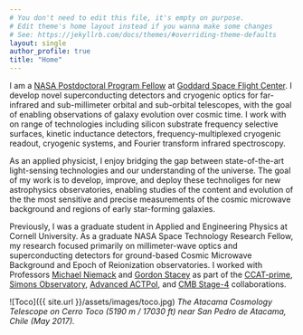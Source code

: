 ```yaml
---
# You don't need to edit this file, it's empty on purpose.
# Edit theme's home layout instead if you wanna make some changes
# See: https://jekyllrb.com/docs/themes/#overriding-theme-defaults
layout: single
author_profile: true
title: "Home"
---
```


I am a [NASA Postdoctoral Program Fellow](https://npp.orau.org/) at [Goddard Space Flight Center](https://www.nasa.gov/goddard). I develop novel superconducting detectors and cryogenic optics for far-infrared and sub-millimeter orbital and sub-orbital telescopes, with the goal of enabling observations of galaxy evolution over cosmic time. I work with on range of technologies including silicon substrate frequency selective surfaces, kinetic inductance detectors, frequency-multiplexed cryogenic readout, cryogenic systems, and Fourier transform infrared spectroscopy.

As an applied physicist, I enjoy bridging the gap between state-of-the-art light-sensing technologies and our understanding of the universe. The goal of my work is to develop, improve, and deploy these technoliges for new astrophysics observatories, enabling studies of the content and evolution of the the most sensitive and precise measurements of the cosmic microwave background and regions of early star-forming galaxies.


Previously, I was a graduate student in Applied and Engineering Physics at Cornell University. As a graduate NASA Space Technology Research Fellow, my research focused primarily on millimeter-wave optics and superconducting detectors for ground-based Cosmic Microwave Background and Epoch of Reionization observatories. I worked with Professors [Michael Niemack](https://www.classe.cornell.edu/~mdn49/index.html) and [Gordon Stacey](https://astro.cornell.edu/gordon-j-stacey) as part of the [CCAT-prime](http://www.ccatobservatory.org/), [Simons Observatory](https://simonsobservatory.org/), [Advanced ACTPol](https://act.princeton.edu/), and [CMB Stage-4](https://cmb-s4.org/) collaborations.


<!---
#I work at NASA's Goddard Space Flight Center, developing novel superconducting detectors and cryogenic optics for far-infrared and submillimeter telescopes. My research experience involves transition edge sensors, kinetic inductance detectors, time-domain and frequency-domain cryogenic readout, and silicon-based frequency selective surfaces. 

#Dr. Cothard is a NASA Postdoctoral Program Fellow at Goddard Space Flight Center. He works on cryogenic optics and superconducting detectors for far-infrared and sub-millimeter telescope instrumentation. The goal of his technology development is to enable observations of the early universe and build a more complete picture of galaxy evolution over cosmic time.

#Welcome! I'm a PhD candidate in Applied and Engineering Physics and a NASA Space Technology Research Fellow at Cornell University. I work with Professors [Michael Niemack](https://www.classe.cornell.edu/~mdn49/index.html) and [Gordon Stacey](https://astro.cornell.edu/gordon-j-stacey) as part of the [CCAT-prime](http://www.ccatobservatory.org/), [Simons Observatory](https://simonsobservatory.org/), and [Advanced ACTPol](https://act.princeton.edu/) collaborations. My research currently focuses on far-IR and millimeter optics, superconducting detectors, and cryogenic readout systems for telescope instrumentation.
--->


![Toco]({{ site.url }}/assets/images/toco.jpg)
*The Atacama Cosmology Telescope on Cerro Toco (5190 m / 17030 ft) near San Pedro de Atacama, Chile (May 2017).*

<!---
What I like to do as an applied physicist
What I am currently doing
What I want to do
Who I am
Who I work with
Where I came from
What my research today is
--->